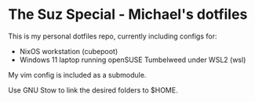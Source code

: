 # The Suz Special - Michael's dotfiles

This is my personal dotfiles repo, currently including configs for:
- NixOS workstation (cubepoot)
- Windows 11 laptop running openSUSE Tumbelweed under WSL2 (wsl)

My vim config is included as a submodule.

Use GNU Stow to link the desired folders to $HOME.
